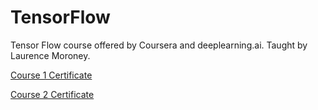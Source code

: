 # TensorFlow

Tensor Flow course offered by Coursera and deeplearning.ai. Taught by Laurence Moroney.

[Course 1 Certificate](https://github.com/MBadriNarayanan/TensorFlow/blob/master/Course%201%20Certificate.pdf)

[Course 2 Certificate](https://github.com/MBadriNarayanan/TensorFlow/blob/master/Course%202%20Certificate.pdf)
